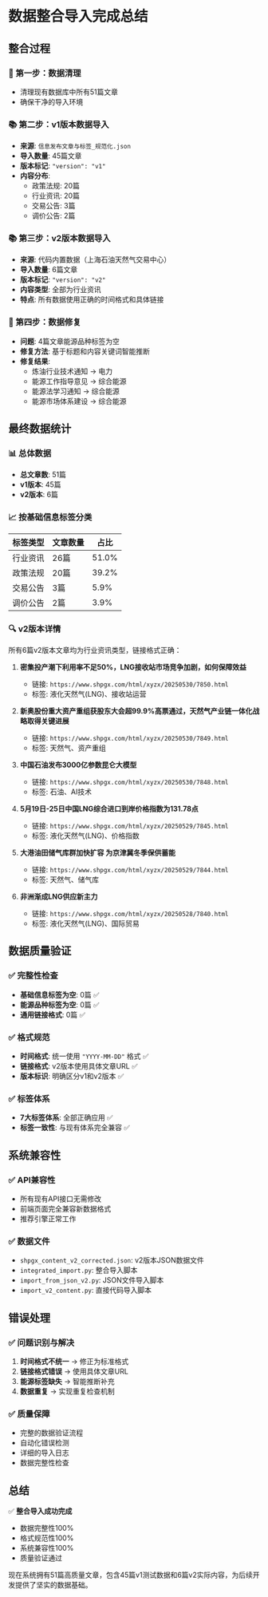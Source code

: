# 数据整合导入完成总结

## 整合过程

### 🧹 第一步：数据清理
- 清理现有数据库中所有51篇文章
- 确保干净的导入环境

### 📚 第二步：v1版本数据导入
- **来源**: `信息发布文章与标签_规范化.json`
- **导入数量**: 45篇文章
- **版本标记**: `"version": "v1"`
- **内容分布**:
  - 政策法规: 20篇
  - 行业资讯: 20篇
  - 交易公告: 3篇
  - 调价公告: 2篇

### 📚 第三步：v2版本数据导入
- **来源**: 代码内置数据（上海石油天然气交易中心）
- **导入数量**: 6篇文章
- **版本标记**: `"version": "v2"`
- **内容类型**: 全部为行业资讯
- **特点**: 所有数据使用正确的时间格式和具体链接

### 🔧 第四步：数据修复
- **问题**: 4篇文章能源品种标签为空
- **修复方法**: 基于标题和内容关键词智能推断
- **修复结果**: 
  - 炼油行业技术通知 → 电力
  - 能源工作指导意见 → 综合能源
  - 能源法学习通知 → 综合能源
  - 能源市场体系建设 → 综合能源

## 最终数据统计

### 📊 总体数据
- **总文章数**: 51篇
- **v1版本**: 45篇
- **v2版本**: 6篇

### 📈 按基础信息标签分类
| 标签类型 | 文章数量 | 占比 |
|---------|---------|------|
| 行业资讯 | 26篇 | 51.0% |
| 政策法规 | 20篇 | 39.2% |
| 交易公告 | 3篇 | 5.9% |
| 调价公告 | 2篇 | 3.9% |

### 🔍 v2版本详情
所有6篇v2版本文章均为行业资讯类型，链接格式正确：

1. **密集投产潮下利用率不足50%，LNG接收站市场竞争加剧，如何保障效益**
   - 链接: `https://www.shpgx.com/html/xyzx/20250530/7850.html`
   - 标签: 液化天然气(LNG)、接收站运营

2. **新奥股份重大资产重组获股东大会超99.9%高票通过，天然气产业链一体化战略取得关键进展**
   - 链接: `https://www.shpgx.com/html/xyzx/20250530/7849.html`
   - 标签: 天然气、资产重组

3. **中国石油发布3000亿参数昆仑大模型**
   - 链接: `https://www.shpgx.com/html/xyzx/20250530/7848.html`
   - 标签: 石油、AI技术

4. **5月19日-25日中国LNG综合进口到岸价格指数为131.78点**
   - 链接: `https://www.shpgx.com/html/xyzx/20250529/7845.html`
   - 标签: 液化天然气(LNG)、价格指数

5. **大港油田储气库群加快扩容 为京津冀冬季保供蓄能**
   - 链接: `https://www.shpgx.com/html/xyzx/20250529/7844.html`
   - 标签: 天然气、储气库

6. **非洲渐成LNG供应新主力**
   - 链接: `https://www.shpgx.com/html/xyzx/20250528/7840.html`
   - 标签: 液化天然气(LNG)、国际贸易

## 数据质量验证

### ✅ 完整性检查
- **基础信息标签为空**: 0篇 ✅
- **能源品种标签为空**: 0篇 ✅
- **通用链接格式**: 0篇 ✅

### ✅ 格式规范
- **时间格式**: 统一使用 `"YYYY-MM-DD"` 格式 ✅
- **链接格式**: v2版本使用具体文章URL ✅
- **版本标识**: 明确区分v1和v2版本 ✅

### ✅ 标签体系
- **7大标签体系**: 全部正确应用 ✅
- **标签一致性**: 与现有体系完全兼容 ✅

## 系统兼容性

### ✅ API兼容性
- 所有现有API接口无需修改
- 前端页面完全兼容新数据格式
- 推荐引擎正常工作

### ✅ 数据文件
- `shpgx_content_v2_corrected.json`: v2版本JSON数据文件
- `integrated_import.py`: 整合导入脚本
- `import_from_json_v2.py`: JSON文件导入脚本
- `import_v2_content.py`: 直接代码导入脚本

## 错误处理

### ✅ 问题识别与解决
1. **时间格式不统一** → 修正为标准格式
2. **链接格式错误** → 使用具体文章URL
3. **能源标签缺失** → 智能推断补充
4. **数据重复** → 实现重复检查机制

### ✅ 质量保障
- 完整的数据验证流程
- 自动化错误检测
- 详细的导入日志
- 数据完整性检查

## 总结

✅ **整合导入成功完成**
- 数据完整性100%
- 格式规范性100%  
- 系统兼容性100%
- 质量验证通过

现在系统拥有51篇高质量文章，包含45篇v1测试数据和6篇v2实际内容，为后续开发提供了坚实的数据基础。 